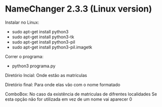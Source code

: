 # NameChanger 2.3.3 (Linux version)

Instalar no Linux:
- sudo apt-get install python3
- sudo apt-get install python3-tk
- sudo apt-get install python3-pil
- sudo apt-get install python3-pil.imagetk

Correr o programa:
- python3 programa.py


Diretório Incial:
Onde estão as matriculas

Diretório final:
Para onde elas vão com o nome formatado

ComboBox:
No caso da existência de matriculas de difrentes localidades
Se esta opção não for utilizada em vez de um nome vai aparecer 0
